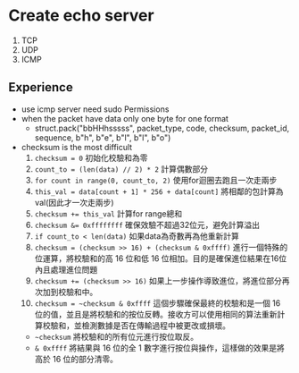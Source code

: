 # Create echo server 

1. TCP 
2. UDP 
3. ICMP
 
## Experience   
- use icmp server need sudo Permissions
- when the packet have data only one byte for one format
    - struct.pack("bbHHhsssss", packet_type, code, checksum, packet_id, sequence, b"h", b"e", b"l", b"l", b"o")
- checksum is the most difficult
  1. `checksum = 0` 初始化校驗和為零
  2. `count_to = (len(data) // 2) * 2` 計算偶數部分
  3. `for count in range(0, count_to, 2)` 使用for迴圈去跑且一次走兩步
  4. `this_val = data[count + 1] * 256 + data[count]` 將相鄰的包計算為val(因此才一次走兩步)
  5. `checksum += this_val` 計算for range總和
  6. `checksum &= 0xffffffff` 確保效驗不超過32位元，避免計算溢出
  7. `if count_to < len(data)` 如果data為奇數再為他重新計算
  8. `checksum = (checksum >> 16) + (checksum & 0xffff)` 進行一個特殊的位運算，將校驗和的高 16 位和低 16 位相加。目的是確保進位結果在16位內且處理進位問題
  9. `checksum += (checksum >> 16)` 如果上一步操作導致進位，將進位部分再次加到校驗和中。
  10. `checksum = ~checksum & 0xffff` 這個步驟確保最終的校驗和是一個 16 位的值，並且是將校驗和的按位反轉。接收方可以使用相同的算法重新計算校驗和，並檢測數據是否在傳輸過程中被更改或損壞。
    - `~checksum` 將校驗和的所有位元進行按位取反。
    - `& 0xffff` 將結果與 16 位的全 1 數字進行按位與操作，這樣做的效果是將高於 16 位的部分清零。
  